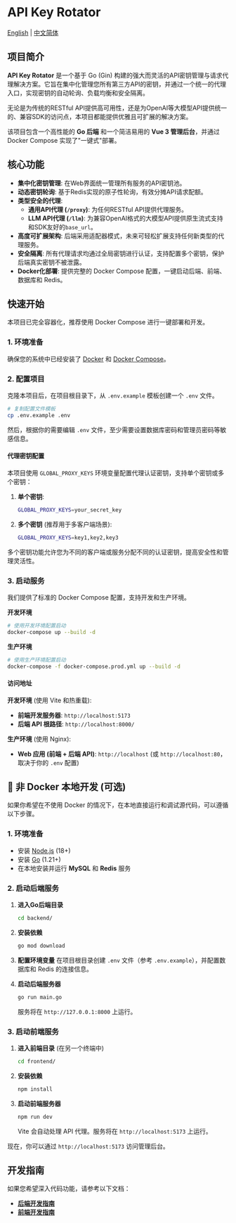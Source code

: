 # API Key Rotator

[English](README.md) | [中文简体](README_CN.md)

## 项目简介

**API Key Rotator** 是一个基于 Go (Gin) 构建的强大而灵活的API密钥管理与请求代理解决方案。它旨在集中化管理您所有第三方API的密钥，并通过一个统一的代理入口，实现密钥的自动轮询、负载均衡和安全隔离。

无论是为传统的RESTful API提供高可用性，还是为OpenAI等大模型API提供统一的、兼容SDK的访问点，本项目都能提供优雅且可扩展的解决方案。

该项目包含一个高性能的 **Go 后端** 和一个简洁易用的 **Vue 3 管理后台**，并通过 Docker Compose 实现了"一键式"部署。

## 核心功能

*   **集中化密钥管理**: 在Web界面统一管理所有服务的API密钥池。
*   **动态密钥轮询**: 基于Redis实现的原子性轮询，有效分摊API请求配额。
*   **类型安全的代理**:
    *   **通用API代理 (`/proxy`)**: 为任何RESTful API提供代理服务。
    *   **LLM API代理 (`/llm`)**: 为兼容OpenAI格式的大模型API提供原生流式支持和SDK友好的`base_url`。
*   **高度可扩展架构**: 后端采用适配器模式，未来可轻松扩展支持任何新类型的代理服务。
*   **安全隔离**: 所有代理请求均通过全局密钥进行认证，支持配置多个密钥，保护后端真实密钥不被泄露。
*   **Docker化部署**: 提供完整的 Docker Compose 配置，一键启动后端、前端、数据库和 Redis。

## 快速开始

本项目已完全容器化，推荐使用 Docker Compose 进行一键部署和开发。

### 1. 环境准备

确保您的系统中已经安装了 [Docker](https://www.docker.com/) 和 [Docker Compose](https://docs.docker.com/compose/install/)。

### 2. 配置项目

克隆本项目后，在项目根目录下，从 `.env.example` 模板创建一个 `.env` 文件。

```bash
# 复制配置文件模板
cp .env.example .env
```

然后，根据你的需要编辑 `.env` 文件，至少需要设置数据库密码和管理员密码等敏感信息。

#### 代理密钥配置

本项目使用 `GLOBAL_PROXY_KEYS` 环境变量配置代理认证密钥，支持单个密钥或多个密钥：

1.  **单个密钥**:
    ```bash
    GLOBAL_PROXY_KEYS=your_secret_key
    ```

2.  **多个密钥** (推荐用于多客户端场景):
    ```bash
    GLOBAL_PROXY_KEYS=key1,key2,key3
    ```

多个密钥功能允许您为不同的客户端或服务分配不同的认证密钥，提高安全性和管理灵活性。

### 3. 启动服务

我们提供了标准的 Docker Compose 配置，支持开发和生产环境。

**开发环境**
```bash
# 使用开发环境配置启动
docker-compose up --build -d
```

**生产环境**
```bash
# 使用生产环境配置启动
docker-compose -f docker-compose.prod.yml up --build -d
```

#### 访问地址

**开发环境** (使用 Vite 和热重载):
*   **前端开发服务器**: `http://localhost:5173`
*   **后端 API 根路径**: `http://localhost:8000/`

**生产环境** (使用 Nginx):
*   **Web 应用 (前端 + 后端 API)**: `http://localhost` (或 `http://localhost:80`，取决于你的 `.env` 配置)

## 🔧 非 Docker 本地开发 (可选)

如果你希望在不使用 Docker 的情况下，在本地直接运行和调试源代码，可以遵循以下步骤。

### 1. 环境准备

*   安装 [Node.js](https://nodejs.org/) (18+)
*   安装 [Go](https://golang.org/) (1.21+)
*   在本地安装并运行 **MySQL** 和 **Redis** 服务

### 2. 启动后端服务

1.  **进入Go后端目录**
    ```bash
    cd backend/
    ```

2.  **安装依赖**
    ```bash
    go mod download
    ```

3.  **配置环境变量**
    在项目根目录创建 `.env` 文件（参考 `.env.example`），并配置数据库和 Redis 的连接信息。

4.  **启动后端服务器**
    ```bash
    go run main.go
    ```
    服务将在 `http://127.0.0.1:8000` 上运行。

### 3. 启动前端服务

1.  **进入前端目录** (在另一个终端中)
    ```bash
    cd frontend/
    ```

2.  **安装依赖**
    ```bash
    npm install
    ```

3.  **启动前端服务器**
    ```bash
    npm run dev
    ```
    Vite 会自动处理 API 代理。服务将在 `http://localhost:5173` 上运行。

现在，你可以通过 `http://localhost:5173` 访问管理后台。

## 开发指南

如果您希望深入代码功能，请参考以下文档：

*   **[后端开发指南](./backend/README.md)**
*   **[前端开发指南](./frontend/README.md)**